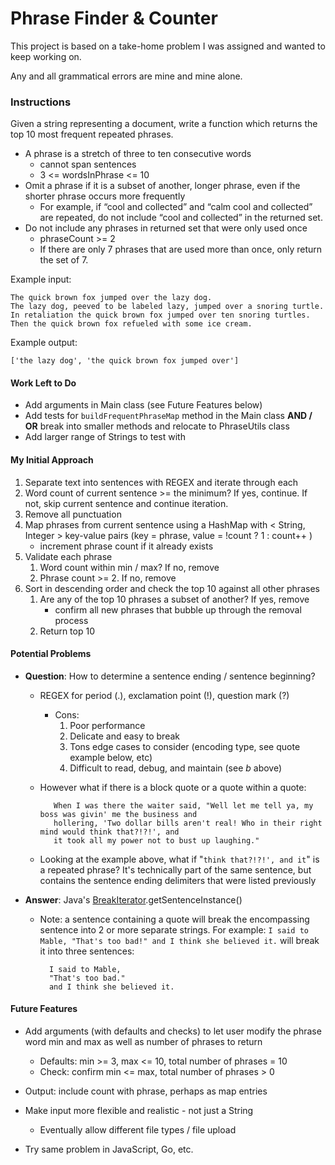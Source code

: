 # Phrase Finder & Counter

This project is based on a take-home problem I was assigned and wanted to keep working on.

Any and all grammatical errors are mine and mine alone.

### Instructions

Given a string representing a document, write a function which returns the top 10 most frequent repeated phrases. 
* A phrase is a stretch of three to ten consecutive words 
    * cannot span sentences
    * 3 <= wordsInPhrase <= 10
* Omit a phrase if it is a subset of another, longer phrase, even if the shorter phrase occurs more frequently 
    * For example, if “cool and collected” and “calm cool and collected” are repeated, do not include “cool and collected” in the returned set. 
* Do not include any phrases in returned set that were only used once
    * phraseCount >= 2
    * If there are only 7 phrases that are used more than once, only return the set of 7.

Example input:

    The quick brown fox jumped over the lazy dog.
    The lazy dog, peeved to be labeled lazy, jumped over a snoring turtle.
    In retaliation the quick brown fox jumped over ten snoring turtles.
    Then the quick brown fox refueled with some ice cream.

Example output:

    ['the lazy dog', 'the quick brown fox jumped over']
    
#### Work Left to Do
* Add arguments in Main class (see Future Features below)
* Add tests for `buildFrequentPhraseMap` method in the Main class **AND / OR** break into smaller methods and relocate to PhraseUtils class
* Add larger range of Strings to test with
    
#### My Initial Approach
1. Separate text into sentences with REGEX and iterate through each
1. Word count of current sentence >= the minimum? If yes, continue.  If not, skip current sentence and continue iteration.
1. Remove all punctuation
1. Map phrases from current sentence using a HashMap with < String, Integer > key-value pairs (key = phrase, value = !count ? 1 : count++ )
    * increment phrase count if it already exists
1. Validate each phrase
    1. Word count within min / max? If no, remove
    1. Phrase count >= 2.  If no, remove
1. Sort in descending order and check the top 10 against all other phrases
    1. Are any of the top 10 phrases a subset of another?  If yes, remove
        * confirm all new phrases that bubble up through the removal process
    1. Return top 10
    
#### Potential Problems
* **Question**: How to determine a sentence ending / sentence beginning?
    * REGEX for period (.), exclamation point (!), question mark (?)
        * Cons:
            1. Poor performance
            1. Delicate and easy to break
            1. Tons edge cases to consider (encoding type, see quote example below, etc)
            1. Difficult to read, debug, and maintain (see _b_ above)
    * However what if there is a block quote or a quote within a quote: 

             When I was there the waiter said, "Well let me tell ya, my boss was givin' me the business and 
             hollering, 'Two dollar bills aren't real! Who in their right mind would think that?!?!', and 
             it took all my power not to bust up laughing."
    * Looking at the example above, what if "`think that?!?!', and it`" is a repeated phrase? It's technically part of the same sentence, but contains the sentence ending delimiters that were listed previously
* **Answer**: Java's [BreakIterator](https://docs.oracle.com/javase/8/docs/api/index.html?java/text/BreakIterator.html).getSentenceInstance()
    * Note: a sentence containing a quote will break the encompassing sentence into 2 or more separate strings.
    For example: `I said to Mable, "That's too bad!" and I think she believed it.` will break it into three sentences:
    
            I said to Mable,
            "That's too bad."
            and I think she believed it.
        

#### Future Features
* Add arguments (with defaults and checks) to let user modify the phrase word min and max as well as number of phrases to return
    * Defaults:  min >= 3, max <= 10, total number of phrases = 10
    * Check: confirm min <= max, total number of phrases > 0
    
* Output: include count with phrase, perhaps as map entries
* Make input more flexible and realistic - not just a String
    * Eventually allow different file types / file upload
    
* Try same problem in JavaScript, Go, etc.

